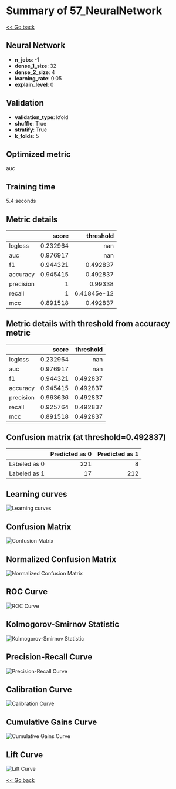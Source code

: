 # Summary of 57_NeuralNetwork

[<< Go back](../README.md)


## Neural Network
- **n_jobs**: -1
- **dense_1_size**: 32
- **dense_2_size**: 4
- **learning_rate**: 0.05
- **explain_level**: 0

## Validation
 - **validation_type**: kfold
 - **shuffle**: True
 - **stratify**: True
 - **k_folds**: 5

## Optimized metric
auc

## Training time

5.4 seconds

## Metric details
|           |    score |     threshold |
|:----------|---------:|--------------:|
| logloss   | 0.232964 | nan           |
| auc       | 0.976917 | nan           |
| f1        | 0.944321 |   0.492837    |
| accuracy  | 0.945415 |   0.492837    |
| precision | 1        |   0.99338     |
| recall    | 1        |   6.41845e-12 |
| mcc       | 0.891518 |   0.492837    |


## Metric details with threshold from accuracy metric
|           |    score |   threshold |
|:----------|---------:|------------:|
| logloss   | 0.232964 |  nan        |
| auc       | 0.976917 |  nan        |
| f1        | 0.944321 |    0.492837 |
| accuracy  | 0.945415 |    0.492837 |
| precision | 0.963636 |    0.492837 |
| recall    | 0.925764 |    0.492837 |
| mcc       | 0.891518 |    0.492837 |


## Confusion matrix (at threshold=0.492837)
|              |   Predicted as 0 |   Predicted as 1 |
|:-------------|-----------------:|-----------------:|
| Labeled as 0 |              221 |                8 |
| Labeled as 1 |               17 |              212 |

## Learning curves
![Learning curves](learning_curves.png)
## Confusion Matrix

![Confusion Matrix](confusion_matrix.png)


## Normalized Confusion Matrix

![Normalized Confusion Matrix](confusion_matrix_normalized.png)


## ROC Curve

![ROC Curve](roc_curve.png)


## Kolmogorov-Smirnov Statistic

![Kolmogorov-Smirnov Statistic](ks_statistic.png)


## Precision-Recall Curve

![Precision-Recall Curve](precision_recall_curve.png)


## Calibration Curve

![Calibration Curve](calibration_curve_curve.png)


## Cumulative Gains Curve

![Cumulative Gains Curve](cumulative_gains_curve.png)


## Lift Curve

![Lift Curve](lift_curve.png)



[<< Go back](../README.md)
